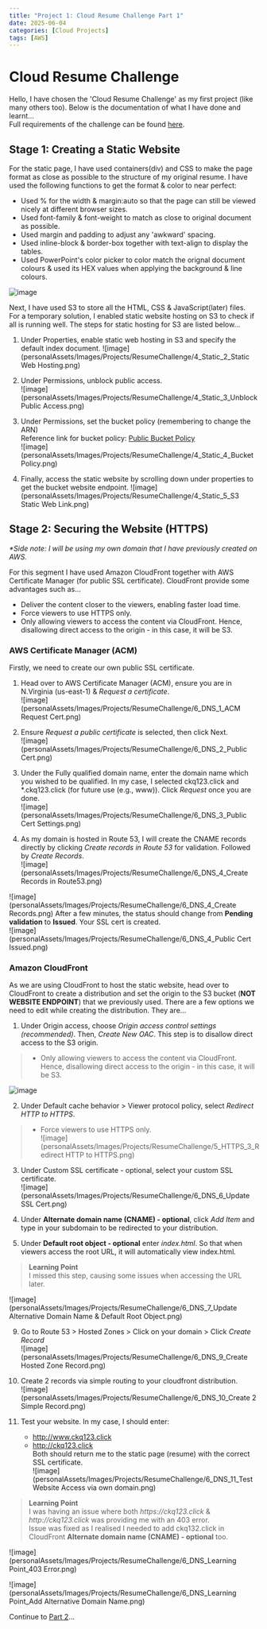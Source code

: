 ```yaml
---
title: "Project 1: Cloud Resume Challenge Part 1"
date: 2025-06-04
categories: [Cloud Projects]
tags: [AWS]
---
```


# Cloud Resume Challenge  
Hello, I have chosen the 'Cloud Resume Challenge' as my first project (like many others too). Below is the documentation of what I have done and learnt...  
Full requirements of the challenge can be found [here](https://cloudresumechallenge.dev/docs/the-challenge/aws/).
  
  
## Stage 1: Creating a Static Website
For the static page, I have used containers(div) and CSS to make the page format as close as possible to the structure of my original resume. I have used the following functions to get the format & color to near perfect:
- Used % for the width & margin:auto so that the page can still be viewed nicely at different browser sizes.
- Used font-family & font-weight to match as close to original document as possible.
- Used margin and padding to adjust any 'awkward' spacing.
- Used inline-block & border-box together with text-align to display the tables.
- Used PowerPoint's color picker to color match the orignal document colours & used its HEX values when applying the background & line colours.
  
![image](personalAssets/Images/Projects/ResumeChallenge/3_CSS.png)
  
  
Next, I have used S3 to store all the HTML, CSS & JavaScript(later) files.  
For a temporary solution, I enabled static website hosting on S3 to check if all is running well. The steps for static hosting for S3 are listed below...
  
1. Under Properties, enable static web hosting in S3 and specify the default index document. 
![image](personalAssets/Images/Projects/ResumeChallenge/4_Static_2_Static Web Hosting.png)
  
2. Under Permissions, unblock public access.  
![image](personalAssets/Images/Projects/ResumeChallenge/4_Static_3_Unblock Public Access.png)  
  
3. Under Permissions, set the bucket policy (remembering to change the ARN)  
   Reference link for bucket policy: [Public Bucket Policy](https://docs.aws.amazon.com/AmazonS3/latest/userguide/HostingWebsiteOnS3Setup.html#step4-add-bucket-policy-make-content-public)  
![image](personalAssets/Images/Projects/ResumeChallenge/4_Static_4_Bucket Policy.png)   
  
4. Finally, access the static website by scrolling down under properties to get the bucket website endpoint.
![image](personalAssets/Images/Projects/ResumeChallenge/4_Static_5_S3 Static Web Link.png) 


## Stage 2: Securing the Website (HTTPS)  
_*Side note: I will be using my own domain that I have previously created on AWS._  
  
For this segment I have used Amazon CloudFront together with AWS Certificate Manager (for public SSL certificate). CloudFront provide some advantages such as...  
+ Deliver the content closer to the viewers, enabling faster load time.
+ Force viewers to use HTTPS only.
+ Only allowing viewers to access the content via CloudFront. Hence, disallowing direct access to the origin - in this case, it will be S3.
  
  
### AWS Certificate Manager (ACM) 
Firstly, we need to create our own public SSL certificate.   
  
1. Head over to AWS Certificate Manager (ACM), ensure you are in N.Virginia (us-east-1) & _Request a certificate_.  
![image](personalAssets/Images/Projects/ResumeChallenge/6_DNS_1_ACM Request Cert.png)
  
2. Ensure _Request a public certificate_ is selected, then click Next.  
![image](personalAssets/Images/Projects/ResumeChallenge/6_DNS_2_Public Cert.png)
  
3. Under the Fully qualified domain name, enter the domain name which you wished to be qualified. In my case, I selected ckq123.click and *.ckq123.click (for future use (e.g., www)). Click _Request_ once you are done.   
![image](personalAssets/Images/Projects/ResumeChallenge/6_DNS_3_Public Cert Settings.png)

4. As my domain is hosted in Route 53, I will create the CNAME records directly by clicking _Create records in Route 53_ for validation. Followed by _Create Records_.  
![image](personalAssets/Images/Projects/ResumeChallenge/6_DNS_4_Create Records in Route53.png)
    
![image](personalAssets/Images/Projects/ResumeChallenge/6_DNS_4_Create Records.png) 
After a few minutes, the status should change from **Pending validation** to **Issued**. Your SSL cert is created.  
![image](personalAssets/Images/Projects/ResumeChallenge/6_DNS_4_Public Cert Issued.png)
  
  
### Amazon CloudFront  
As we are using CloudFront to host the static website, head over to CloudFront to create a distribution and set the origin to the S3 bucket (**NOT WEBSITE ENDPOINT**) that we previously used. There are a few options we need to edit while creating the distribution. They are...  
1. Under Origin access, choose _Origin access control settings (recommended)_. Then, _Create New OAC_. This step is to disallow direct access to the S3 origin.  
>+ Only allowing viewers to access the content via CloudFront. Hence, disallowing direct access to the origin - in this case, it will be S3.  

![image](personalAssets/Images/Projects/ResumeChallenge/5_HTTPS_2_OAC.png)
  
2. Under Default cache behavior > Viewer protocol policy, select _Redirect HTTP to HTTPS_.  
>+ Force viewers to use HTTPS only.  
![image](personalAssets/Images/Projects/ResumeChallenge/5_HTTPS_3_Redirect HTTP to HTTPS.png)
   
3. Under Custom SSL certificate - optional, select your custom SSL certificate.  
![image](personalAssets/Images/Projects/ResumeChallenge/6_DNS_6_Update SSL Cert.png)
  
4. Under **Alternate domain name (CNAME) - optional**, click _Add Item_ and type in your subdomain to be redirected to your distribution.  
5. Under **Default root object - optional** enter _index.html_. So that when viewers access the root URL, it will automatically view index.html.
>**Learning Point**  
I missed this step, causing some issues when accessing the URL later.
  
![image](personalAssets/Images/Projects/ResumeChallenge/6_DNS_7_Update Alternative Domain Name & Default Root Object.png)
  
9. Go to Route 53 > Hosted Zones > Click on your domain > Click _Create Record_  
![image](personalAssets/Images/Projects/ResumeChallenge/6_DNS_9_Create Hosted Zone Record.png)
  
10. Create 2 records via simple routing to your cloudfront distribution.  
![image](personalAssets/Images/Projects/ResumeChallenge/6_DNS_10_Create 2 Simple Record.png)
  
11. Test your website. In my case, I should enter:  
    - http://www.ckq123.click
    - http://ckq123.click  
    Both should return me to the static page (resume) with the correct SSL certificate.  
![image](personalAssets/Images/Projects/ResumeChallenge/6_DNS_11_Test Website Access via own domain.png)
  
>**Learning Point**  
I was having an issue where both _https://ckq123.click_ & _http://ckq123.click_ was providing me with an 403 error.  
Issue was fixed as I realised I needed to add ckq132.click in CloudFront **Alternate domain name (CNAME) - optional** too.  

![image](personalAssets/Images/Projects/ResumeChallenge/6_DNS_Learning Point_403 Error.png)
  
![image](personalAssets/Images/Projects/ResumeChallenge/6_DNS_Learning Point_Add Alternative Domain Name.png)
  
  
Continue to [Part 2](https://c-kq.github.io/posts/CloudResumeChallenge-Part2/)...


<!--
4. Leave the rest as default values, scroll down and click _Create Distribution_.  
5. Copy the S3 bucket policy, and return to the S3 bucket where your website is hosted.  
![image](personalAssets/Images/Projects/ResumeChallenge/5_HTTPS_6_Copy Bucket Policy.png)
  
6. Go to Permissions > Bucket Policy and click _Edit_  
![image](personalAssets/Images/Projects/ResumeChallenge/5_HTTPS_7_Edit Bucket Policy.png)
  
7. Replace the current policy with the copied policy. Then click _Save Changes_.  
![image](personalAssets/Images/Projects/ResumeChallenge/5_HTTPS_8_Replace Policy.png)
  
8. Test if you are able access directly to S3 Origin. It should fail.  
![image](personalAssets/Images/Projects/ResumeChallenge/5_HTTPS_9_Check S3 Origin Direct Access.png)
  
9. For security hygiene purposes, go back to the S3 bucket, and revert back step 2 & 3 under [Static Website](#4-static-website) as we do not need the public access anymore.  
![image](personalAssets/Images/Projects/ResumeChallenge/5_HTTPS_10_Revert Block Public Access.png)
  
![image](personalAssets/Images/Projects/ResumeChallenge/5_HTTPS_10_Revert Static Web Hosting.png)
  
10. Lastly, access the static webpage by going to the CloudFront Distribution > General > Under Details, copy the Distribution domain name.
![image](personalAssets/Images/Projects/ResumeChallenge/5_HTTPS_11_CloudFront Distribution Link.png)
  
12. Enter the URL you copied, change to _http_ & add '_/index.html_' to the back.
    In this instance, it is: http://dgiybnjyd4or4.cloudfront.net/index.html.  
    Check that it should redirect you back to HTTPS. Check the cert if it is valid.  
![image](personalAssets/Images/Projects/ResumeChallenge/5_HTTPS_12_Static Page via CloudFront.png)
-->

